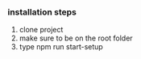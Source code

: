 ### installation steps

1. clone project
2. make sure to be on the root folder
3. type npm run start-setup
